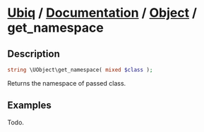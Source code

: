 [Ubiq](https://github.com/Pixel418/Ubiq#readme) / [Documentation](../index.md#readme) / [Object](../index.md#array) / get_namespace
======


Description
-------- 

```php
string \UObject\get_namespace( mixed $class );
```

Returns the namespace of passed class.



Examples
--------

Todo.